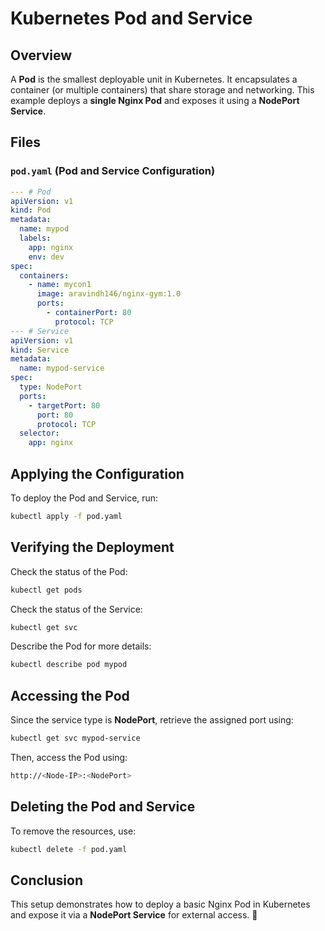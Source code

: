 # Kubernetes Pod and Service

## Overview
A **Pod** is the smallest deployable unit in Kubernetes. It encapsulates a container (or multiple containers) that share storage and networking. This example deploys a **single Nginx Pod** and exposes it using a **NodePort Service**.

## Files

### `pod.yaml` (Pod and Service Configuration)
```yaml
--- # Pod
apiVersion: v1
kind: Pod
metadata:
  name: mypod
  labels:
    app: nginx
    env: dev
spec:
  containers:
    - name: mycon1
      image: aravindh146/nginx-gym:1.0
      ports:
        - containerPort: 80
          protocol: TCP
--- # Service
apiVersion: v1
kind: Service
metadata:
  name: mypod-service
spec:
  type: NodePort
  ports:
    - targetPort: 80
      port: 80
      protocol: TCP
  selector:
    app: nginx
```

## Applying the Configuration
To deploy the Pod and Service, run:
```sh
kubectl apply -f pod.yaml
```

## Verifying the Deployment
Check the status of the Pod:
```sh
kubectl get pods
```

Check the status of the Service:
```sh
kubectl get svc
```

Describe the Pod for more details:
```sh
kubectl describe pod mypod
```

## Accessing the Pod
Since the service type is **NodePort**, retrieve the assigned port using:
```sh
kubectl get svc mypod-service
```
Then, access the Pod using:
```sh
http://<Node-IP>:<NodePort>
```

## Deleting the Pod and Service
To remove the resources, use:
```sh
kubectl delete -f pod.yaml
```

## Conclusion
This setup demonstrates how to deploy a basic Nginx Pod in Kubernetes and expose it via a **NodePort Service** for external access. 🚀

